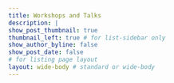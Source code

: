 ```yaml
---
title: Workshops and Talks
description: |
show_post_thumbnail: true
thumbnail_left: true # for list-sidebar only
show_author_byline: false
show_post_date: false
# for listing page layout
layout: wide-body # standard or wide-body
---
```





